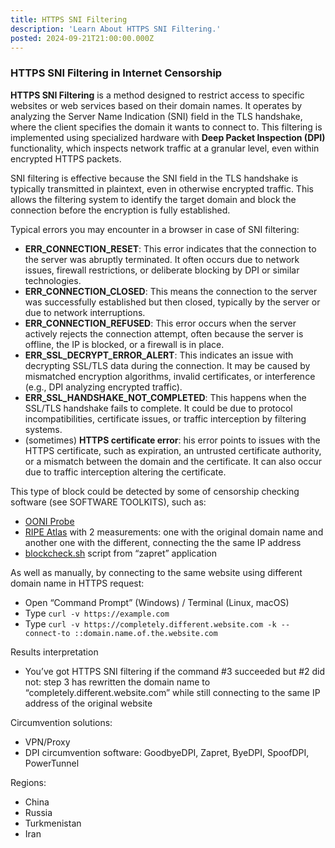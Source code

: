 ```yaml
---
title: HTTPS SNI Filtering
description: 'Learn About HTTPS SNI Filtering.'
posted: 2024-09-21T21:00:00.000Z
---
```

### HTTPS SNI Filtering in Internet Censorship
**HTTPS SNI Filtering** is a method designed to restrict access to specific websites or web services based on their domain names. It operates by analyzing the Server Name Indication (SNI) field in the TLS handshake, where the client specifies the domain it wants to connect to. This filtering is implemented using specialized hardware with **Deep Packet Inspection (DPI)** functionality, which inspects network traffic at a granular level, even within encrypted HTTPS packets.

SNI filtering is effective because the SNI field in the TLS handshake is typically transmitted in plaintext, even in otherwise encrypted traffic. This allows the filtering system to identify the target domain and block the connection before the encryption is fully established.

Typical errors you may encounter in a browser in case of SNI filtering:
>
 - **ERR_CONNECTION_RESET**: This error indicates that the connection to the server was abruptly terminated. It often occurs due to network issues, firewall restrictions, or deliberate blocking by DPI or similar technologies.
 - **ERR_CONNECTION_CLOSED**: This means the connection to the server was successfully established but then closed, typically by the server or due to network interruptions.
 - **ERR_CONNECTION_REFUSED**: This error occurs when the server actively rejects the connection attempt, often because the server is offline, the IP is blocked, or a firewall is in place.
 - **ERR_SSL_DECRYPT_ERROR_ALERT**: This indicates an issue with decrypting SSL/TLS data during the connection. It may be caused by mismatched encryption algorithms, invalid certificates, or interference (e.g., DPI analyzing encrypted traffic).
 - **ERR_SSL_HANDSHAKE_NOT_COMPLETED**: This happens when the SSL/TLS handshake fails to complete. It could be due to protocol incompatibilities, certificate issues, or traffic interception by filtering systems.
 - (sometimes) **HTTPS certificate error**: his error points to issues with the HTTPS certificate, such as expiration, an untrusted certificate authority, or a mismatch between the domain and the certificate. It can also occur due to traffic interception altering the certificate.

This type of block could be detected by some of censorship checking software (see SOFTWARE TOOLKITS), such as:
 - [OONI Probe](/balefire/censorship/toolkits/ooni/)
 - [RIPE Atlas](/balefire/censorship/services/ripe-atlas/) with 2 measurements: one with the original domain name and another one with the different, connecting the the same IP address
 - [blockcheck.sh](https://github.com/bol-van/zapret/blob/master/blockcheck.sh) script from “zapret” application

As well as manually, by connecting to the same website using different domain name in HTTPS request:
>
 - Open “Command Prompt” (Windows) / Terminal (Linux, macOS)
 - Type `curl -v https://example.com`
 - Type `curl -v https://completely.different.website.com -k --connect-to ::domain.name.of.the.website.com`

Results interpretation
>
 - You’ve got HTTPS SNI filtering if the command #3 succeeded but #2 did not: step 3 has rewritten the domain name to “completely.different.website.com” while still connecting to the same IP address of the original website

Circumvention solutions:
>
 - VPN/Proxy
 - DPI circumvention software: GoodbyeDPI, Zapret, ByeDPI, SpoofDPI, PowerTunnel

Regions:
- China
- Russia
- Turkmenistan
- Iran
